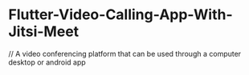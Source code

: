 # Flutter-Video-Calling-App-With-Jitsi-Meet
 // A video conferencing platform that can be used through a computer desktop or android app
